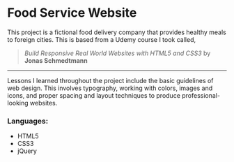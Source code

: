 # Food Service Website
This project is a fictional food delivery company that provides healthy meals to foreign cities. This is based from a Udemy course I took called,

>*Build Responsive Real World Websites with HTML5 and CSS3* by **Jonas Schmedtmann**

___
Lessons I learned throughout the project include the basic guidelines of web design. This involves typography, working with colors, images and icons, and proper spacing and layout techniques to produce professional-looking websites.


### Languages:
* HTML5
* CSS3
* jQuery